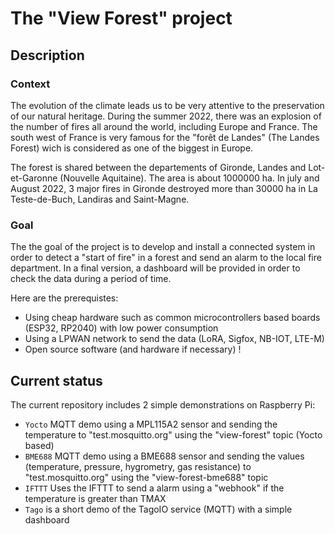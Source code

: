 # The "View Forest"  project

## Description

### Context

The evolution of the climate leads us to be very attentive to the preservation of our natural heritage. During the
summer 2022, there was an explosion of the number of fires all around the world, including Europe and France. The south west
of France is very famous for the "forêt de Landes" (The Landes Forest) wich is considered as one of the biggest in Europe.

The forest is shared between the departements of Gironde, Landes and Lot-et-Garonne (Nouvelle Aquitaine). The area is about 1000000 ha. In july and August 2022, 3 major fires in Gironde destroyed more than 30000 ha in La Teste-de-Buch, Landiras and Saint-Magne.

### Goal

The the goal of the project is to develop and install a connected system in order to detect a "start of fire" in a forest and send an alarm to the local fire department. In a final version, a dashboard will be provided in order to check the data during a period of time.

Here are the prerequistes:

- Using cheap hardware such as common microcontrollers based boards (ESP32, RP2040) with low power consumption
- Using a LPWAN network to send the data (LoRA, Sigfox, NB-IOT, LTE-M)
- Open source software (and hardware if necessary) !

## Current status

The current repository includes 2 simple demonstrations on Raspberry Pi:

- ```Yocto``` MQTT demo using a MPL115A2 sensor and sending the temperature to "test.mosquitto.org" using the "view-forest" topic (Yocto based)
- ```BME688``` MQTT demo using a BME688 sensor and sending the values (temperature, pressure, hygrometry, gas resistance) to "test.mosquitto.org" using the "view-forest-bme688" topic
- ```IFTTT``` Uses the IFTTT to send a alarm using a "webhook" if the temperature is greater than TMAX
- ```Tago``` is a short demo of the TagoIO service (MQTT) with a simple dashboard

